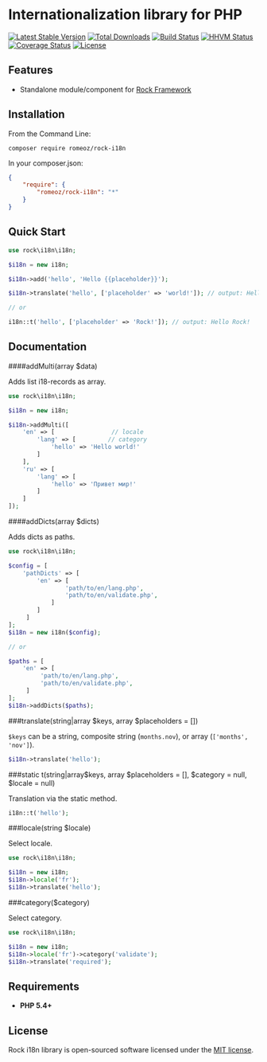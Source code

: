 Internationalization library for PHP
=================

[![Latest Stable Version](https://poser.pugx.org/romeOz/rock-i18n/v/stable.svg)](https://packagist.org/packages/romeOz/rock-i18n)
[![Total Downloads](https://poser.pugx.org/romeOz/rock-i18n/downloads.svg)](https://packagist.org/packages/romeOz/rock-i18n)
[![Build Status](https://travis-ci.org/romeOz/rock-i18n.svg?branch=master)](https://travis-ci.org/romeOz/rock-i18n)
[![HHVM Status](http://hhvm.h4cc.de/badge/romeoz/rock-i18n.svg)](http://hhvm.h4cc.de/package/romeoz/rock-i18n)
[![Coverage Status](https://coveralls.io/repos/romeOz/rock-i18n/badge.svg?branch=master)](https://coveralls.io/r/romeOz/rock-i18n?branch=master)
[![License](https://poser.pugx.org/romeOz/rock-i18n/license.svg)](https://packagist.org/packages/romeOz/rock-i18n)

Features
-------------------

 * Standalone module/component for [Rock Framework](https://github.com/romeOz/rock)

Installation
-------------------

From the Command Line:

```
composer require romeoz/rock-i18n
```

In your composer.json:

```json
{
    "require": {
        "romeoz/rock-i18n": "*"
    }
}
```

Quick Start
-------------------

```php
use rock\i18n\i18n;

$i18n = new i18n;

$i18n->add('hello', 'Hello {{placeholder}}');

$i18n->translate('hello', ['placeholder' => 'world!']); // output: Hello world!

// or 

i18n::t('hello', ['placeholder' => 'Rock!']); // output: Hello Rock!
```

Documentation
-------------------

####addMulti(array $data)

Adds list i18-records as array.

```php
use rock\i18n\i18n;

$i18n = new i18n;

$i18n->addMulti([
    'en' => [                // locale
        'lang' => [         // category
            'hello' => 'Hello world!'
        ]
    ],
    'ru' => [
        'lang' => [
            'hello' => 'Привет мир!'
        ]
    ]
]);
```

####addDicts(array $dicts)

Adds dicts as paths.

```php
use rock\i18n\i18n;

$config = [
    'pathDicts' => [ 
        'en' => [
                'path/to/en/lang.php',
                'path/to/en/validate.php',
            ]
        ]
     ]   
];
$i18n = new i18n($config);

// or

$paths = [ 
    'en' => [
         'path/to/en/lang.php',
         'path/to/en/validate.php',
     ]
];
$i18n->addDicts($paths);
```

###translate(string|array $keys, array $placeholders = [])

`$keys` can be a string, composite string (`months.nov`), or array (`['months', 'nov']`).

```php
$i18n->translate('hello');
```

###static t(string|array$keys, array $placeholders = [], $category = null, $locale = null)

Translation via the static method.

```php
i18n::t('hello');
```

###locale(string $locale)

Select locale.

```php
use rock\i18n\i18n;

$i18n = new i18n;
$i18n->locale('fr');
$i18n->translate('hello');
```

###category($category)

Select category.

```php
use rock\i18n\i18n;

$i18n = new i18n;
$i18n->locale('fr')->category('validate');
$i18n->translate('required');
```

Requirements
-------------------
 * **PHP 5.4+**

License
-------------------

Rock i18n library is open-sourced software licensed under the [MIT license](http://opensource.org/licenses/MIT).
